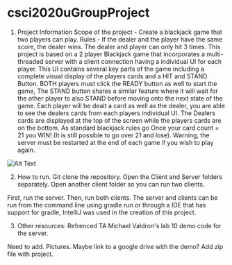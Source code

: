 # csci2020uGroupProject

1. Project Information 
Scope of the project - Create a blackjack game that two players can play. 
Rules - If the dealer and the player have the same score, the dealer wins. The dealer and player can only hit 3 times. 
This project is based on a 2 player Blackjack game that incorporates a multi-threaded server with a client connection having a individual UI for each player.  This UI contains several key parts of the game including a complete visual display of the players cards and a HIT and STAND Button.  BOTH players must click the READY button as well to start the game,  The STAND button shares a similar feature where it will wait for the other player to also STAND before moving onto the next state of the game.  Each player will be dealt a card as well as the dealer, you are able to see the dealers cards from each players individual UI.  The Dealers cards are displayed at the top of the screen while the players cards are on the bottom. As standard blackjack rules go Once your card count = 21 you WIN! (It is still possible to go over 21 and lose). Warning, the server must be restarted at the end of each game if you wish to play again.

![Alt Text](client/src/resources/window.png)

2. How to run. 
Git clone the repository. 
Open the Client and Server folders separately. Open another client folder so you can run two clients. 

First, run the server. Then, run both clients. 
The server and clients can be run from the command line using gradle run or through a IDE that has support for gradle, IntelliJ was used in the creation of this project. 

3. Other resources:
Refrenced TA Michael Valdron's lab 10 demo code for the server. 

Need to add. Pictures. Maybe link to a google drive with the demo?
Add zip file with project. 
